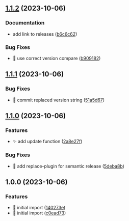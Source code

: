 ## [1.1.2](https://github.com/AnotherStranger/conda-poetry-dev-setup/compare/v1.1.1...v1.1.2) (2023-10-06)


### Documentation

* add link to releases ([b6c6c62](https://github.com/AnotherStranger/conda-poetry-dev-setup/commit/b6c6c62ff61c9d18408b996bd954852468fd4659))


### Bug Fixes

* :bug: use correct version compare ([b909182](https://github.com/AnotherStranger/conda-poetry-dev-setup/commit/b9091828cce89bfcedb04c633609d040387023a4))

## [1.1.1](https://github.com/AnotherStranger/conda-poetry-dev-setup/compare/v1.1.0...v1.1.1) (2023-10-06)


### Bug Fixes

* :green_heart: commit replaced version string ([51a5d67](https://github.com/AnotherStranger/conda-poetry-dev-setup/commit/51a5d67eb74e0b256daedb1fd71ff5d8b5a12408))

## [1.1.0](https://github.com/AnotherStranger/conda-poetry-dev-setup/compare/v1.0.0...v1.1.0) (2023-10-06)


### Features

* :sparkles: add update function ([2a8e27f](https://github.com/AnotherStranger/conda-poetry-dev-setup/commit/2a8e27f819d84c74adb931ec67b90b0ed85f27c8))


### Bug Fixes

* :green_heart: add replace-plugin for semantic release ([5deba8b](https://github.com/AnotherStranger/conda-poetry-dev-setup/commit/5deba8bb3509bb58372fd459185560c0c5d7b1cb))

## 1.0.0 (2023-10-06)


### Features

* :tada: initial import ([140273e](https://github.com/AnotherStranger/conda-poetry-dev-setup/commit/140273e7e23791d02f65c9b1c7d42ca32b58007f))
* :tada: initial import ([c0ead73](https://github.com/AnotherStranger/conda-poetry-dev-setup/commit/c0ead733ffadf2bdaa42e4dc35b41df58bb0a6c3))
